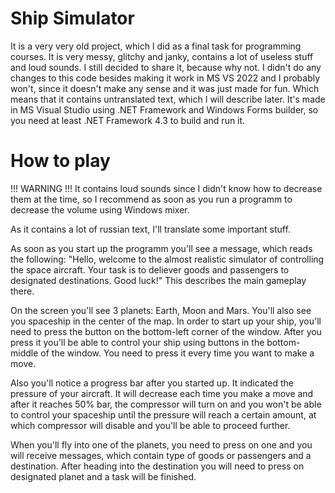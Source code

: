 # Ship Simulator
It is a very very old project, which I did as a final task for programming courses. It is very messy, glitchy and janky, contains a lot of useless stuff and loud sounds. I still decided to share it, because why not. 
I didn't do any changes to this code besides making it work in MS VS 2022 and I probably won't, since it doesn't make any sense and it was just made for fun. Which means that it contains untranslated text, which I will describe later.
It's made in MS Visual Studio using .NET Framework and Windows Forms builder, so you need at least .NET Framework 4.3 to build and run it.

# How to play
!!! WARNING !!!
It contains loud sounds since I didn't know how to decrease them at the time, so I recommend as soon as you run a programm to decrease the volume using Windows mixer.

As it contains a lot of russian text, I'll translate some important stuff.

As soon as you start up the programm you'll see a message, which reads the following:
"Hello, welcome to the almost realistic simulator of controlling the space aircraft. Your task is to deliever goods and passengers to designated destinations. Good luck!"
This describes the main gameplay there.

On the screen you'll see 3 planets: Earth, Moon and Mars. You'll also see you spaceship in the center of the map.
In order to start up your ship, you'll need to press the button on the bottom-left corner of the window. After you press it you'll be able to control your ship using buttons in the bottom-middle of the window. You need to press it every time you want to make a move.

Also you'll notice a progress bar after you started up. It indicated the pressure of your aircraft. It will decrease each time you make a move and after it reaches 50% bar, the compressor will turn on and you won't be able to control your spaceship until the pressure will reach a certain amount, at which compressor will disable and you'll be able to proceed further.

When you'll fly into one of the planets, you need to press on one and you will receive messages, which contain type of goods or passengers and a destination. After heading into the destination you will need to press on designated planet and a task will be finished.
